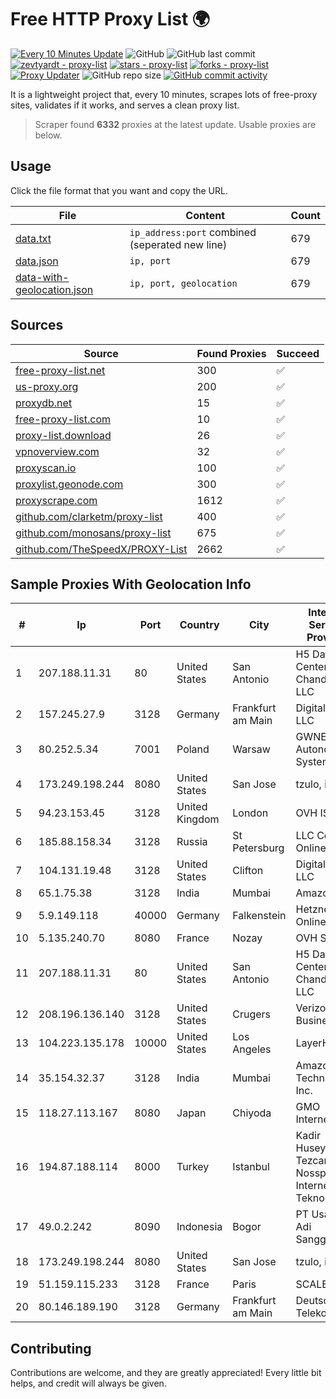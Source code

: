 
# Free HTTP Proxy List 🌍

[![Every 10 Minutes Update](https://github.com/mertguvencli/http-proxy-list/actions/workflows/main.yml/badge.svg?branch=main)](https://github.com/mertguvencli/http-proxy-list/actions/workflows/main.yml)
![GitHub](https://img.shields.io/github/license/mertguvencli/http-proxy-list)
![GitHub last commit](https://img.shields.io/github/last-commit/mertguvencli/http-proxy-list)
[![zevtyardt - proxy-list](https://img.shields.io/static/v1?label=zevtyardt&message=proxy-list&color=blue&logo=github)](https://github.com/zevtyardt/proxy-list "Go to GitHub repo")
[![stars - proxy-list](https://img.shields.io/github/stars/zevtyardt/proxy-list?style=social)](https://github.com/zevtyardt/proxy-list)
[![forks - proxy-list](https://img.shields.io/github/forks/zevtyardt/proxy-list?style=social)](https://github.com/zevtyardt/proxy-list)
[![Proxy Updater](https://github.com/zevtyardt/proxy-list/workflows/Proxy%20Updater/badge.svg)](https://github.com/zevtyardt/proxy-list/actions?query=workflow:"Proxy+Updater")
![GitHub repo size](https://img.shields.io/github/repo-size/zevtyardt/proxy-list)
[![GitHub commit activity](https://img.shields.io/github/commit-activity/m/zevtyardt/proxy-list?logo=commits)](https://github.com/zevtyardt/proxy-list/commits/main)

It is a lightweight project that, every 10 minutes, scrapes lots of free-proxy sites, validates if it works, and serves a clean proxy list.

> Scraper found **6332** proxies at the latest update. Usable proxies are below.

## Usage

Click the file format that you want and copy the URL.

|File|Content|Count|
|----|-------|-----|
|[data.txt](https://raw.githubusercontent.com/mertguvencli/http-proxy-list/main/proxy-list/data.txt)|`ip_address:port` combined (seperated new line)|679|
|[data.json](https://raw.githubusercontent.com/mertguvencli/http-proxy-list/main/proxy-list/data.json)|`ip, port`|679|
|[data-with-geolocation.json](https://raw.githubusercontent.com/mertguvencli/http-proxy-list/main/proxy-list/data-with-geolocation.json)|`ip, port, geolocation`|679|

## Sources

|Source|Found Proxies|Succeed|
|------|-------------|-------|
|[free-proxy-list.net](https://free-proxy-list.net)|300|✅|
|[us-proxy.org](https://www.us-proxy.org)|200|✅|
|[proxydb.net](http://proxydb.net)|15|✅|
|[free-proxy-list.com](https://free-proxy-list.com/?page=&port=&type%5B%5D=http&type%5B%5D=https&up_time=0&search=Search)|10|✅|
|[proxy-list.download](https://www.proxy-list.download/HTTP)|26|✅|
|[vpnoverview.com](https://vpnoverview.com/privacy/anonymous-browsing/free-proxy-servers)|32|✅|
|[proxyscan.io](https://www.proxyscan.io)|100|✅|
|[proxylist.geonode.com](https://proxylist.geonode.com/api/proxy-list?limit=300&page=1&sort_by=lastChecked&sort_type=desc&protocols=http,https)|300|✅|
|[proxyscrape.com](https://api.proxyscrape.com/v2/?request=displayproxies&protocol=http&timeout=10000&country=all&ssl=all&anonymity=all)|1612|✅|
|[github.com/clarketm/proxy-list](https://raw.githubusercontent.com/clarketm/proxy-list/master/proxy-list-raw.txt)|400|✅|
|[github.com/monosans/proxy-list](https://raw.githubusercontent.com/monosans/proxy-list/main/proxies/http.txt)|675|✅|
|[github.com/TheSpeedX/PROXY-List](https://raw.githubusercontent.com/TheSpeedX/PROXY-List/master/http.txt)|2662|✅|


## Sample Proxies With Geolocation Info

|#|Ip|Port|Country|City|Internet Service Provider|
|-|--|----|-------|----|-------------------------|
|1|207.188.11.31|80|United States|San Antonio|H5 Data Centers - Chandler LLC|
|2|157.245.27.9|3128|Germany|Frankfurt am Main|DigitalOcean, LLC|
|3|80.252.5.34|7001|Poland|Warsaw|GWNET Autonomus System|
|4|173.249.198.244|8080|United States|San Jose|tzulo, inc.|
|5|94.23.153.45|3128|United Kingdom|London|OVH ISP|
|6|185.88.158.34|3128|Russia|St Petersburg|LLC Country Online|
|7|104.131.19.48|3128|United States|Clifton|DigitalOcean, LLC|
|8|65.1.75.38|3128|India|Mumbai|Amazon.com|
|9|5.9.149.118|40000|Germany|Falkenstein|Hetzner Online GmbH|
|10|5.135.240.70|8080|France|Nozay|OVH SAS|
|11|207.188.11.31|80|United States|San Antonio|H5 Data Centers - Chandler LLC|
|12|208.196.136.140|3128|United States|Crugers|Verizon Business|
|13|104.223.135.178|10000|United States|Los Angeles|LayerHost|
|14|35.154.32.37|3128|India|Mumbai|Amazon Technologies Inc.|
|15|118.27.113.167|8080|Japan|Chiyoda|GMO Internet, Inc.|
|16|194.87.188.114|8000|Turkey|Istanbul|Kadir Huseyin Tezcan Nosspeed Internet Teknolojileri|
|17|49.0.2.242|8090|Indonesia|Bogor|PT Usaha Adi Sanggoro|
|18|173.249.198.244|8080|United States|San Jose|tzulo, inc.|
|19|51.159.115.233|3128|France|Paris|SCALEWAY|
|20|80.146.189.190|3128|Germany|Frankfurt am Main|Deutsche Telekom AG|



## Contributing

Contributions are welcome, and they are greatly appreciated! Every
little bit helps, and credit will always be given.

